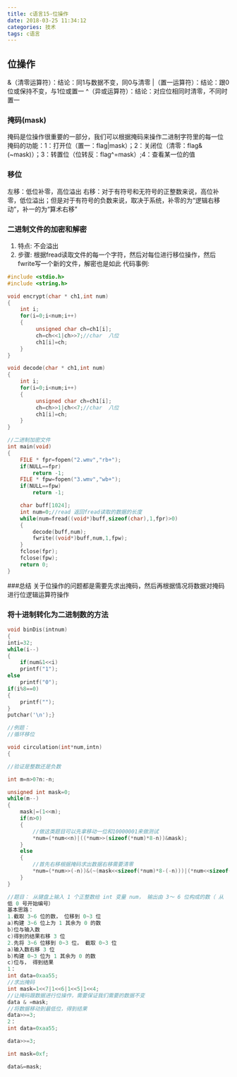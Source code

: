 ```yaml
---
title: c语言15-位操作
date: 2018-03-25 11:34:12
categories: 技术
tags: c语言
---
```


## 位操作
&（清零运算符）：结论：同1与数据不变，同0与清零
|（置一运算符）：结论：跟0位或保持不变，与1位或置一
^（异或运算符）：结论：对应位相同时清零，不同时置一

### 掩码(mask)
掩码是位操作很重要的一部分，我们可以根据掩码来操作二进制字符里的每一位
掩码的功能：1：打开位（置一：flag|mask）；2：关闭位（清零：flag&(~mask)）；3：转置位（位转反：flag^=mask）;4：查看某一位的值

### 移位
左移：低位补零，高位溢出
右移：对于有符号和无符号的正整数来说，高位补零，低位溢出；但是对于有符号的负数来说，取决于系统，补零的为“逻辑右移动”，补一的为“算术右移”

### 二进制文件的加密和解密
1. 特点: 不会溢出
2. 步骤: 根据fread读取文件的每一个字符，然后对每位进行移位操作，然后fwrite写一个新的文件，解密也是如此
代码事例:
```c++
#include <stdio.h>
#include <string.h>

void encrypt(char * ch1,int num)
{
    int i;
    for(i=0;i<num;i++)
    {
         unsigned char ch=ch1[i];
         ch=ch<<1|ch>>7;//char  八位
         ch1[i]=ch;
    }
}

void decode(char * ch1,int num)
{
    int i;
    for(i=0;i<num;i++)
    {
         unsigned char ch=ch1[i];
         ch=ch>>1|ch<<7;//char  八位
         ch1[i]=ch;
    }
}

//二进制加密文件
int main(void)
{
    FILE * fpr=fopen("2.wmv","rb+");
    if(NULL==fpr)
        return -1;
    FILE * fpw=fopen("3.wmv","wb+");
    if(NULL==fpw)
        return -1;

    char buff[1024];
    int num=0;//read 返回fread读取的数据的长度
    while(num=fread((void*)buff,sizeof(char),1,fpr)>0)
    {
        decode(buff,num);
        fwrite((void*)buff,num,1,fpw);
    }
    fclose(fpr);
    fclose(fpw);
    return 0;
}
```


###总结
关于位操作的问题都是需要先求出掩码，然后再根据情况将数据对掩码进行位逻辑运算符操作


### 将十进制转化为二进制数的方法
```c
void binDis(intnum)
{
inti=32;
while(i--)
{
    if(num&1<<i)
    printf("1");
else
    printf("0");
if(i%8==0)
{
    printf("");
}
putchar('\n');}

//例题：
//循环移位

void circulation(int*num,intn)
{

//验证是整数还是负数

int m=n>0?n:-n;

unsigned int mask=0;
while(m--)
{
    mask|=(1<<m);
    if(n>0)
    {
        //做这类题目可以先拿移动一位和10000001来做测试
        *num=(*num<<n)|((*num>>(sizeof(*num)*8-n))&mask);
    }
    else
    {
        //首先右移根据掩码求出数据右移需要清零
        *num=(*num>>(-n))&(~(mask<<sizeof(*num)*8-(-n)))|(*num<<sizeof(*num)*8-(-n));
    }
}

//题目： 从键盘上输入 1 个正整数给 int 变量 num， 输出由 3～ 6 位构成的数（ 从
低 0 号开始编号）
基本思路：
1.截取 3~6 位的数， 位移到 0~3 位
a)构建 3~6 位上为 1 其余为 0 的数
b)位与输入数
c)得到的结果右移 3 位
2.先将 3~6 位移到 0~3 位， 截取 0~3 位
a)输入数右移 3 位
b)构建 0~3 位为 1 其余为 0 的数
c)位与， 得到结果
1： 
int data=0xaa55;
//求出掩码 
int mask=1<<7|1<<6|1<<5|1<<4;
//让掩码跟数据进行位操作，需要保证我们需要的数据不变
data & =mask; 
//将数据移动到最低位，得到结果
data>>=3;  
2：
int data=0xaa55;

data>>=3;

int mask=0xf;  

data&=mask;
```
